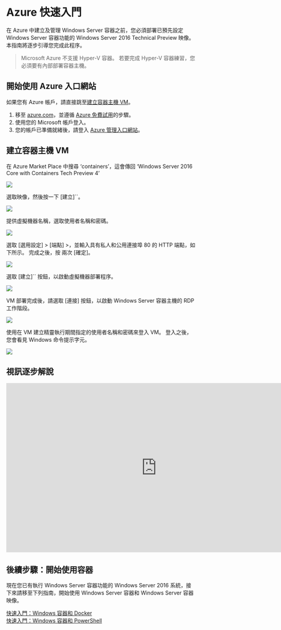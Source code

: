 # Azure 快速入門

在 Azure 中建立及管理 Windows Server 容器之前，您必須部署已預先設定 Windows Server 容器功能的 Windows Server 2016 Technical Preview 映像。 本指南將逐步引導您完成此程序。

> Microsoft Azure 不支援 Hyper-V 容器。 若要完成 Hyper-V 容器練習，您必須要有內部部署容器主機。

## 開始使用 Azure 入口網站

如果您有 Azure 帳戶，請直接跳至[建立容器主機 VM](#CreateacontainerhostVM)。

1. 移至 [azure.com](https://azure.com)，並遵循 [Azure 免費試用](https://azure.microsoft.com/en-us/pricing/free-trial/)的步驟。
2. 使用您的 Microsoft 帳戶登入。
3. 您的帳戶已準備就緒後，請登入 [Azure 管理入口網站](https://portal.azure.com)。

## 建立容器主機 VM

在 Azure Market Place 中搜尋 ‘containers’，這會傳回 ‘Windows Server 2016 Core with Containers Tech Preview 4’

![](./media/newazure1.png)

選取映像，然後按一下 [建立]``。

![](./media/tp41.png)

提供虛擬機器名稱，選取使用者名稱和密碼。

![](media/newazure2.png)

選取 [選用設定] > [端點] >，並輸入具有私人和公用連接埠 80 的 HTTP 端點，如下所示。 完成之後，按 兩次 [確定]。

![](./media/newazure3.png)

選取 [建立]`` 按鈕，以啟動虛擬機器部署程序。

![](media/newazure2.png)

VM 部署完成後，請選取 [連接] 按鈕，以啟動 Windows Server 容器主機的 RDP 工作階段。

![](media/newazure6.png)

使用在 VM 建立精靈執行期間指定的使用者名稱和密碼來登入 VM。 登入之後，您會看見 Windows 命令提示字元。

![](media/newazure7.png)

## 視訊逐步解說

<iframe src="https://channel9.msdn.com/Blogs/containers/Quick-Start-Configure-Windows-Server-Containers-in-Microsoft-Azure/player" width="800" height="450"  allowFullScreen="true" frameBorder="0" scrolling="no"></iframe>


## 後續步驟：開始使用容器

現在您已有執行 Windows Server 容器功能的 Windows Server 2016 系統，接下來請移至下列指南，開始使用 Windows Server 容器和 Windows Server 容器映像。

[快速入門：Windows 容器和 Docker](./manage_docker.md)  
[快速入門：Windows 容器和 PowerShell](./manage_powershell.md)



